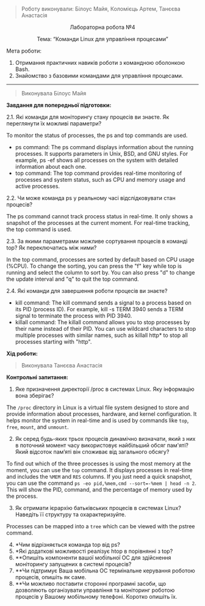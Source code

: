 > Роботу виконували: Білоус Майя, Коломієць Артем, Танєєва Анастасія
<p align="center"> 
Лабораторна робота №4
</p>

<p align="center"> 
Тема: “Команди Linux для управління процесами”
</p>

Мета роботи: 

1. Отримання практичних навиків роботи з командною оболонкою Bash.
2. Знайомство з базовими командами для управління процесами.


---

> Виконувала Білоус Майя

__Завдання для попередньої підготовки:__

2.1. Які команди для моніторингу стану процесів ви знаєте. Як переглянути їх можливі параметри?

To monitor the status of processes, the ps and top commands are used.

- ps command: The ps command displays information about the running processes. It supports parameters in Unix, BSD, and GNU styles. For example, ps -ef shows all processes on the system with detailed information about each one.
- top command: The top command provides real-time monitoring of processes and system status, such as CPU and memory usage and active processes.

2.2. Чи може команда ps у реальному часі відслідковувати стан процесів?

The ps command cannot track process status in real-time. It only shows a snapshot of the processes at the current moment. For real-time tracking, the top command is used.

2.3. За якими параметрами можливе сортування процесів в команді top? Як переключатись між ними?

In the top command, processes are sorted by default based on CPU usage (%CPU). To change the sorting, you can press the "f" key while top is running and select the column to sort by. You can also press "d" to change the update interval and "q" to quit the top command.

2.4. Які команди для завершення роботи процесів ви знаєте?  

- kill command: The kill command sends a signal to a process based on its PID (process ID). For example, kill -s TERM 3940 sends a TERM signal to terminate the process with PID 3940.
- killall command: The killall command allows you to stop processes by their name instead of their PID. You can use wildcard characters to stop multiple processes with similar names, such as killall http* to stop all processes starting with "http".


__Хід роботи:__

> Виконувала Танєєва Анастасія

__Контрольні запитання:__

1. Яке призначення директорії /proc в системах Linux. Яку інформацію вона зберігає?

The `/proc` directory in Linux is a virtual file system designed to store and provide information about processes, hardware, and kernel configuration. It helps monitor the system in real-time and is used by commands like `top`, `free`, `mount`, and `unmount`.

2. Як серед будь-яких трьох процесів динамічно визначати, який з них в поточний момент часу використовує найбільший обсяг пам'яті? Який відсоток пам’яті він споживає від загального обсягу?

To find out which of the three processes is using the most memory at the moment, you can use the `top` command. It displays processes in real-time and includes the `%MEM` and `RES` columns. If you just need a quick snapshot, you can use the command `ps -eo pid,%mem,cmd --sort=-%mem | head -n 2`. This will show the PID, command, and the percentage of memory used by the process.

3. Як отримати ієрархію батьківських процесів в системах Linux? Наведіть її структуру та охарактеризуйте.

Processes can be mapped into a `tree` which can be viewed with the pstree command. 



4. *Чим відрізняється команда top від ps?
5. *Які додаткові можливості реалізує htop в порівнянні з top?
6. **Опишіть компоненти вашої мобільної ОС для здійснення моніторингу запущених в системі процесів?
7. **Чи підтримує Ваша мобільна ОС термінальне керування роботою процесів, опишіть як саме.
8. **Чи можливо поставити сторонні програмні засоби, що дозволяють організувати управління та моніторинг роботою процесів у Вашому мобільному телефоні. Коротко опишіть їх.



